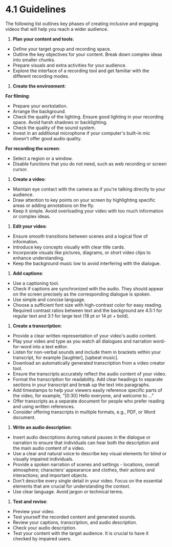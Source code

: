# 4.1 Guidelines

The following list outlines key phases of creating inclusive and engaging videos that will help you reach a wider audience.

1. **Plan your content and tools**:
- Define your target group and recording space.
- Outline the key objectives for your content. Break down complex ideas into smaller chunks.
- Prepare visuals and extra activities for your audience.
- Explore the interface of a recording tool and get familiar with the different recording modes.

1. **Create the environment**:

**For filming**:

- Prepare your workstation.
- Arrange the background.
- Check the quality of the lighting. Ensure good lighting in your recording space. Avoid harsh shadows or backlighting.
- Check the quality of the sound system.
- Invest in an additional microphone if your computer's built-in mic doesn't offer good audio quality.

**For recording the screen**:

- Select a region or a window.
- Disable functions that you do not need, such as web recording or screen cursor.

1. **Create a video**:
- Maintain eye contact with the camera as if you're talking directly to your audience.
- Draw attention to key points on your screen by highlighting specific areas or adding annotations on the fly.
- Keep it simple. Avoid overloading your video with too much information or complex ideas.

1. **Edit your video**:
- Ensure smooth transitions between scenes and a logical flow of information.
- Introduce key concepts visually with clear title cards.
- Incorporate visuals like pictures, diagrams, or short video clips to enhance understanding.
- Keep the background music low to avoid interfering with the dialogue.

1. **Add captions**:
- Use a captioning tool.
- Check if captions are synchronized with the audio. They should appear on the screen precisely as the corresponding dialogue is spoken.
- Use simple and concise language.
- Choose a sufficient font size with high-contrast color for easy reading. Required contrast ratios between text and the background are 4.5:1 for regular text and 3:1 for large text (18 pt or 14 pt + bold).

1. **Create a transcription**:
- Provide a clear written representation of your video's audio content.
- Play your video and type as you watch all dialogues and narration word-for-word into a text editor.
- Listen for non-verbal sounds and include them in brackets within your transcript, for example [laughter], [upbeat music].
- Download an automatically generated transcription from a video creator tool.
- Ensure the transcripts accurately reflect the audio content of your video.
- Format the transcription for readability. Add clear headings to separate sections in your transcript and break up the text into paragraphs.
- Add timestamps to help your viewers easily reference specific parts of the video, for example, "[0:30] Hello everyone, and welcome to ..."
- Offer transcripts as a separate document for people who prefer reading and using written references.
- Consider offering transcripts in multiple formats, e.g., PDF, or Word document.

1. **Write an audio description**:
- Insert audio descriptions during natural pauses in the dialogue or narration to ensure that individuals can hear both the description and the main audio content of a video.
- Use a clear and natural voice to describe key visual elements for blind or visually impaired individuals.
- Provide a spoken narration of scenes and settings - locations, overall atmosphere; characters’ appearance and clothes, their actions and interactions; and important objects.
- Don't describe every single detail in your video. Focus on the essential elements that are crucial for understanding the context.
- Use clear language. Avoid jargon or technical terms.

1. **Test and revise**:
- Preview your video.
- Test yourself the recorded content and generated sounds.
- Review your captions, transcription, and audio description.
- Check your audio description.
- Test your content with the target audience. It is crucial to have it checked by impaired users.